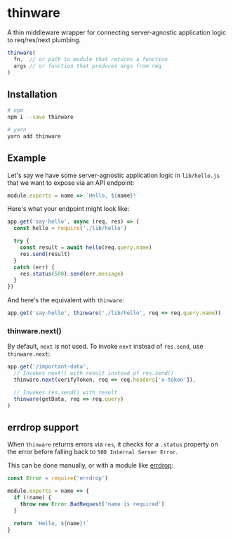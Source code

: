 # thinware

A thin middleware wrapper for connecting server-agnostic application logic to req/res/next plumbing.

```js
thinware(
  fn,  // or path to module that returns a function
  args // or function that produces args from req
)
```

## Installation
```bash
# npm
npm i --save thinware

# yarn
yarn add thinware
```


## Example

Let's say we have some server-agnostic application logic in `lib/hello.js` that we want to expose via an API endpoint:

```js
module.exports = name => `Hello, ${name}!`
```

Here's what your endpoint might look like:

```js
app.get('say-hello', async (req, res) => {
  const hello = require('./lib/hello')

  try {
    const result = await hello(req.query.name)
    res.send(result)
  }
  catch (err) {
    res.status(500).send(err.message)
  }
})
```

And here's the equivalent with `thinware`:

```js
app.get('say-hello', thinware('./lib/hello', req => req.query.name))
```

### thinware.next()

By default, `next` is not used. To invoke `next` instead of `res.send`, use `thinware.next`:

```js
app.get('/important-data',
  // Invokes next() with result instead of res.send()
  thinware.next(verifyToken, req => req.headers['x-token']),

  // Invokes res.send() with result
  thinware(getData, req => req.query)
)
```

## errdrop support

When `thinware` returns errors via `res`, it checks for a `.status` property on the error before falling back to `500 Internal Server Error`.

This can be done manually, or with a module like [errdrop](https://github.com/aiwebb/errdrop):

```js
const Error = require('errdrop')

module.exports = name => {
  if (!name) {
    throw new Error.BadRequest('name is required')
  }

  return `Hello, ${name}!`
}
```